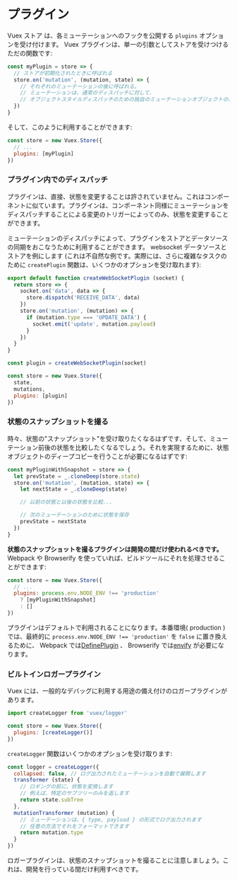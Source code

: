 # プラグイン

Vuex ストア は、各ミューテーションへのフックを公開する `plugins` オプションを受け付けます。 Vuex プラグインは、単一の引数としてストアを受けつけるただの関数です:

``` js
const myPlugin = store => {
  // ストアが初期化されたときに呼ばれる
  store.on('mutation', (mutation, state) => {
    // それぞれのミューテーションの後に呼ばれる。
    // ミューテーションは、通常のディスパッチに対して、
    // オブジェクトスタイルディスパッチのための独自のミューテーションオブジェクトのような { type, payload } の形式で提供されます
  })
}
```

そして、このように利用することができます:

``` js
const store = new Vuex.Store({
  // ...
  plugins: [myPlugin]
})
```

### プラグイン内でのディスパッチ

プラグインは、直接、状態を変更することは許されていません。これはコンポーネントに似ています。プラグインは、コンポーネント同様にミューテーションをディスパッチすることによる変更のトリガーによってのみ、状態を変更することができます。

ミューテーションのディスパッチによって、プラグインをストアとデータソースの同期をおこなうために利用することができます。 websocket データソースとストアを例にします (これは不自然な例です。実際には、さらに複雑なタスクのために `createPlugin` 関数は、いくつかのオプションを受け取れます):

``` js
export default function createWebSocketPlugin (socket) {
  return store => {
    socket.on('data', data => {
      store.dispatch('RECEIVE_DATA', data)
    })
    store.on('mutation', (mutation) => {
      if (mutation.type === 'UPDATE_DATA') {
        socket.emit('update', mutation.payload)
      }
    })
  }
}
```

``` js
const plugin = createWebSocketPlugin(socket)

const store = new Vuex.Store({
  state,
  mutations,
  plugins: [plugin]
})
```

### 状態のスナップショットを撮る

時々、状態の"スナップショット"を受け取りたくなるはずです、そして、ミューテーション前後の状態を比較したくなるでしょう。それを実現するために、状態オブジェクトのディープコピーを行うことが必要になるはずです:

``` js
const myPluginWithSnapshot = store => {
  let prevState = _.cloneDeep(store.state)
  store.on('mutation', (mutation, state) => {
    let nextState = _.cloneDeep(state)

    // 以前の状態と以後の状態を比較...

    // 次のミューテーションのために状態を保存
    prevState = nextState
  })
}
```

**状態のスナップショットを撮るプラグインは開発の間だけ使われるべきです。**  Webpack や Browserify を使っていれば、ビルドツールにそれを処理させることができます:

``` js
const store = new Vuex.Store({
  // ...
  plugins: process.env.NODE_ENV !== 'production'
    ? [myPluginWithSnapshot]
    : []
})
```

プラグインはデフォルトで利用されることになります。本番環境( production ) では、最終的に `process.env.NODE_ENV !== 'production'` を `false` に置き換えるために、 Webpack では[DefinePlugin](https://webpack.github.io/docs/list-of-plugins.html#defineplugin) 、 Browserify では[envify](https://github.com/hughsk/envify) が必要になります。

### ビルトインロガープラグイン

Vuex には、一般的なデバッグに利用する用途の備え付けのロガープラグインがあります。

```js
import createLogger from 'vuex/logger'

const store = new Vuex.Store({
  plugins: [createLogger()]
})
```

`createLogger` 関数はいくつかのオプションを受け取ります:

``` js
const logger = createLogger({
  collapsed: false, // ログ出力されたミューテーションを自動で展開します
  transformer (state) {
    // ロギングの前に、状態を変換します
    // 例えば、特定のサブツリーのみを返します
    return state.subTree
  },
  mutationTransformer (mutation) {
    // ミューテーションは、{ type, payload } の形式でログ出力されます
    // 任意の方法でそれをフォーマットできます
    return mutation.type
  }
})
```

ロガープラグインは、状態のスナップショットを撮ることに注意しましょう。これは、開発を行っている間だけ利用すべきです。
